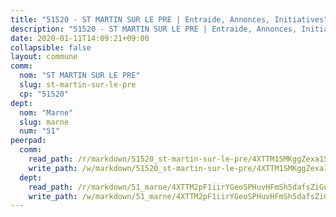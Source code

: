 ```yaml
---
title: "51520 - ST MARTIN SUR LE PRE | Entraide, Annonces, Initiatives"
description: "51520 - ST MARTIN SUR LE PRE | Entraide, Annonces, Initiatives"
date: 2020-01-11T14:09:21+09:00
collapsible: false
layout: commune
comm:
  nom: "ST MARTIN SUR LE PRE"
  slug: st-martin-sur-le-pre
  cp: "51520"
dept:
  nom: "Marne"
  slug: marne
  num: "51"
peerpad:
  comm:
    read_path: /r/markdown/51520_st-martin-sur-le-pre/4XTTM1SMKggZexa15bvTYWc8nxEQNKC2Hc1CuqyavZoqcyByF
    write_path: /w/markdown/51520_st-martin-sur-le-pre/4XTTM1SMKggZexa15bvTYWc8nxEQNKC2Hc1CuqyavZoqcyByF-K3TgUhfFF2qWPT7QmT8kzXdzxMP3gkVt2aAPsj9FvMwGsv5jXfcHecnZ7eqHwjKwCYULfBhGwdc38NktUrF9kVt1FBauxTqdWR77Nwan4VLypxeexW2rChumm48mkxoTsv86qPqo
  dept:
    read_path: /r/markdown/51_marne/4XTTM2pF1iirYGeoSPHuvHFmSh5dafsZiGuDVqApNYr9W2doe
    write_path: /w/markdown/51_marne/4XTTM2pF1iirYGeoSPHuvHFmSh5dafsZiGuDVqApNYr9W2doe-K3TgV7EpXmd75L5pz6aUTALihWsFeiubyposyfPgz6DbQby3ZQF3gNXaGqeRVGevfRz46yND7Y8QkCv5VozWFj5shZbEokjWNQrdmmsAHCxzuLQj5kuinh4kCdsefHKLdp7xhUwa
---
```


